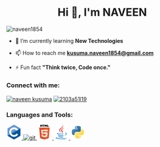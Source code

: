 <h1 align="center">Hi 👋, I'm NAVEEN</h1>
<p align="left"> <img src="https://komarev.com/ghpvc/?username=naveen1854&label=Profile%20views&color=0e75b6&style=flat" alt="naveen1854" /> </p>

- 🌱 I’m currently learning **New Technologies**

- 📫 How to reach me **kusuma.naveen1854@gmail.com**

- ⚡ Fun fact **"Think twice, Code once."**

<h3 align="left">Connect with me:</h3>
<p align="left">
<a href="https://www.linkedin.com/in/kusuma-naveen/" target="blank"><img align="center" src="https://raw.githubusercontent.com/rahuldkjain/github-profile-readme-generator/master/src/images/icons/Social/linked-in-alt.svg" alt="naveen kusuma" height="30" width="40" /></a>
<a href="https://www.hackerrank.com/2103a51l19" target="blank"><img align="center" src="https://raw.githubusercontent.com/rahuldkjain/github-profile-readme-generator/master/src/images/icons/Social/hackerrank.svg" alt="2103a51l19" height="30" width="40" /></a>
</p>

<h3 align="left">Languages and Tools:</h3>
<p align="left"> <a href="https://www.cprogramming.com/" target="_blank" rel="noreferrer"> <img src="https://raw.githubusercontent.com/devicons/devicon/master/icons/c/c-original.svg" alt="c" width="40" height="40"/> </a> <a href="https://git-scm.com/" target="_blank" rel="noreferrer"> <img src="https://www.vectorlogo.zone/logos/git-scm/git-scm-icon.svg" alt="git" width="40" height="40"/> </a> <a href="https://www.w3.org/html/" target="_blank" rel="noreferrer"> <img src="https://raw.githubusercontent.com/devicons/devicon/master/icons/html5/html5-original-wordmark.svg" alt="html5" width="40" height="40"/> </a> <a href="https://www.java.com" target="_blank" rel="noreferrer"> <img src="https://raw.githubusercontent.com/devicons/devicon/master/icons/java/java-original.svg" alt="java" width="40" height="40"/> </a> <a href="https://www.python.org" target="_blank" rel="noreferrer"> <img src="https://raw.githubusercontent.com/devicons/devicon/master/icons/python/python-original.svg" alt="python" width="40" height="40"/> </a> </p>
